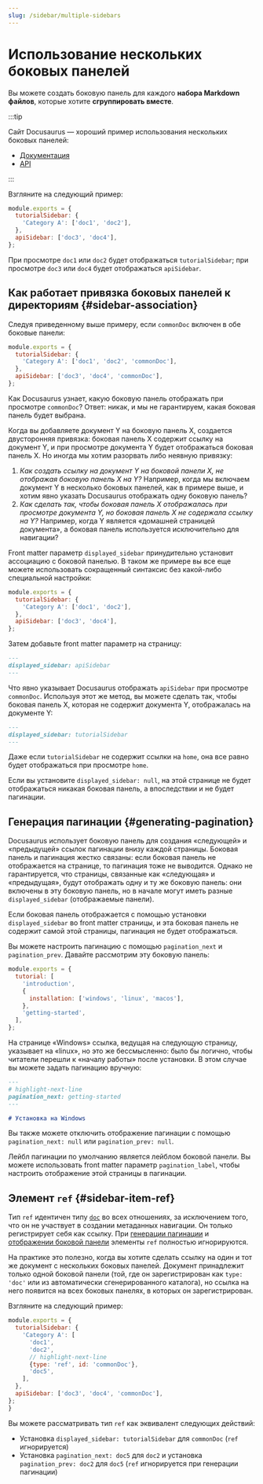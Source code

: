 ```yaml
---
slug: /sidebar/multiple-sidebars
---
```


# Использование нескольких боковых панелей

Вы можете создать боковую панель для каждого **набора Markdown файлов**, которые хотите **сгруппировать вместе**.

:::tip

Сайт Docusaurus — хороший пример использования нескольких боковых панелей:

- [Документация](../../../introduction.md)
- [API](../../../cli.md)

:::

Взгляните на следующий пример:

```js title="sidebars.js"
module.exports = {
  tutorialSidebar: {
    'Category A': ['doc1', 'doc2'],
  },
  apiSidebar: ['doc3', 'doc4'],
};
```

При просмотре `doc1` или `doc2` будет отображаться `tutorialSidebar`; при просмотре `doc3` или `doc4` будет отображаться `apiSidebar`.

## Как работает привязка боковых панелей к директориям {#sidebar-association}

Следуя приведенному выше примеру, если `commonDoc` включен в обе боковые панели:

```js title="sidebars.js"
module.exports = {
  tutorialSidebar: {
    'Category A': ['doc1', 'doc2', 'commonDoc'],
  },
  apiSidebar: ['doc3', 'doc4', 'commonDoc'],
};
```

Как Docusaurus узнает, какую боковую панель отображать при просмотре `commonDoc`? Ответ: никак, и мы не гарантируем, какая боковая панель будет выбрана.

Когда вы добавляете документ Y на боковую панель X, создается двусторонняя привязка: боковая панель X содержит ссылку на документ Y, и при просмотре документа Y будет отображаться боковая панель X. Но иногда мы хотим разорвать либо неявную привязку:

1. _Как создать ссылку на документ Y на боковой панели X, не отображая боковую панель X на Y?_ Например, когда мы включаем документ Y в несколько боковых панелей, как в примере выше, и хотим явно указать Docusaurus отображать одну боковую панель?
2. _Как сделать так, чтобы боковая панель X отображалась при просмотре документа Y, но боковая панель X не содержала ссылку на Y?_ Например, когда Y является «домашней страницей документа», а боковая панель используется исключительно для навигации?

Front matter параметр `displayed_sidebar` принудительно установит ассоциацию с боковой панелью. В таком же примере вы все еще можете использовать сокращенный синтаксис без какой-либо специальной настройки:

```js title="sidebars.js"
module.exports = {
  tutorialSidebar: {
    'Category A': ['doc1', 'doc2'],
  },
  apiSidebar: ['doc3', 'doc4'],
};
```

Затем добавьте front matter параметр на страницу:

```md title="commonDoc.md"
---
displayed_sidebar: apiSidebar
---
```

Что явно указывает Docusaurus отображать `apiSidebar` при просмотре `commonDoc`. Используя этот же метод, вы можете сделать так, чтобы боковая панель X, которая не содержит документа Y, отображалась на документе Y:

```md title="home.md"
---
displayed_sidebar: tutorialSidebar
---
```

Даже если `tutorialSidebar` не содержит ссылки на `home`, она все равно будет отображаться при просмотре `home`.

Если вы установите `displayed_sidebar: null`, на этой странице не будет отображаться никакая боковая панель, а впоследствии и не будет пагинации.

## Генерация пагинации {#generating-pagination}

Docusaurus использует боковую панель для создания «следующей» и «предыдущей» ссылок пагинации внизу каждой страницы. Боковая панель и пагинация жестко связаны: если боковая панель не отображается на странице, то пагинация тоже не выводится. Однако не гарантируется, что страницы, связанные как «следующая» и «предыдущая», будут отображать одну и ту же боковую панель: они включены в эту боковую панель, но в начале могут иметь разные `displayed_sidebar` (отображаемые панели).

Если боковая панель отображается с помощью установки `displayed_sidebar` во front matter страницы, и эта боковая панель не содержит самой этой страницы, пагинация не будет отображаться.

Вы можете настроить пагинацию с помощью `pagination_next` и `pagination_prev`. Давайте рассмотрим эту боковую панель:

```js title="sidebars.js"
module.exports = {
  tutorial: [
    'introduction',
    {
      installation: ['windows', 'linux', 'macos'],
    },
    'getting-started',
  ],
};
```

На странице «Windows» ссылка, ведущая на следующую страницу, указывает на «linux», но это же бессмысленно: было бы логично, чтобы читатели перешли к «началу работы» после установки. В этом случае вы можете задать пагинацию вручную:

```md title="windows.md"
---
# highlight-next-line
pagination_next: getting-started
---

# Установка на Windows
```

Вы также можете отключить отображение пагинации с помощью `pagination_next: null` или `pagination_prev: null`.

Лейбл пагинации по умолчанию является лейблом боковой панели. Вы можете использовать front matter параметр `pagination_label`, чтобы настроить отображение этой страницы в пагинации.

## Элемент `ref` {#sidebar-item-ref}

Тип `ref` идентичен типу [`doc`](#sidebar-item-doc) во всех отношениях, за исключением того, что он не участвует в создании метаданных навигации. Он только регистрирует себя как ссылку. При [генерации пагинации](#generating-pagination) и [отображении боковой панели](#sidebar-association) элементы `ref` полностью игнорируются.

На практике это полезно, когда вы хотите сделать ссылку на один и тот же документ с нескольких боковых панелей. Документ принадлежит только одной боковой панели (той, где он зарегистрирован как `type: 'doc'` или из автоматически сгенерированного каталога), но ссылка на него появится на всех боковых панелях, в которых он зарегистрирован.

Взгляните на следующий пример:

```js title="sidebars.js"
module.exports = {
  tutorialSidebar: {
    'Category A': [
      'doc1',
      'doc2',
      // highlight-next-line
      {type: 'ref', id: 'commonDoc'},
      'doc5',
    ],
  },
  apiSidebar: ['doc3', 'doc4', 'commonDoc'],
};
}
```

Вы можете рассматривать тип `ref` как эквивалент следующих действий:

- Установка `displayed_sidebar: tutorialSidebar` для `commonDoc` (`ref` игнорируется)
- Установка `pagination_next: doc5` для `doc2` и установка `pagination_prev: doc2` для `doc5` (`ref` игнорируется при генерации пагинации)
